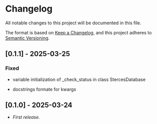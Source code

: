<!-- markdownlint-configure-file { "MD024": false } -->
# Changelog

All notable changes to this project will be documented in this file.

The format is based on [Keep a Changelog](https://keepachangelog.com/en/1.1.0/),
and this project adheres to [Semantic Versioning](https://semver.org/spec/v2.0.0.html).

## [0.1.1] - 2025-03-25

### Fixed

- variable initialization of _check_status in class StercesDatabase

- docstrings formate for kwargs

## [0.1.0] - 2025-03-24

- _First release._
